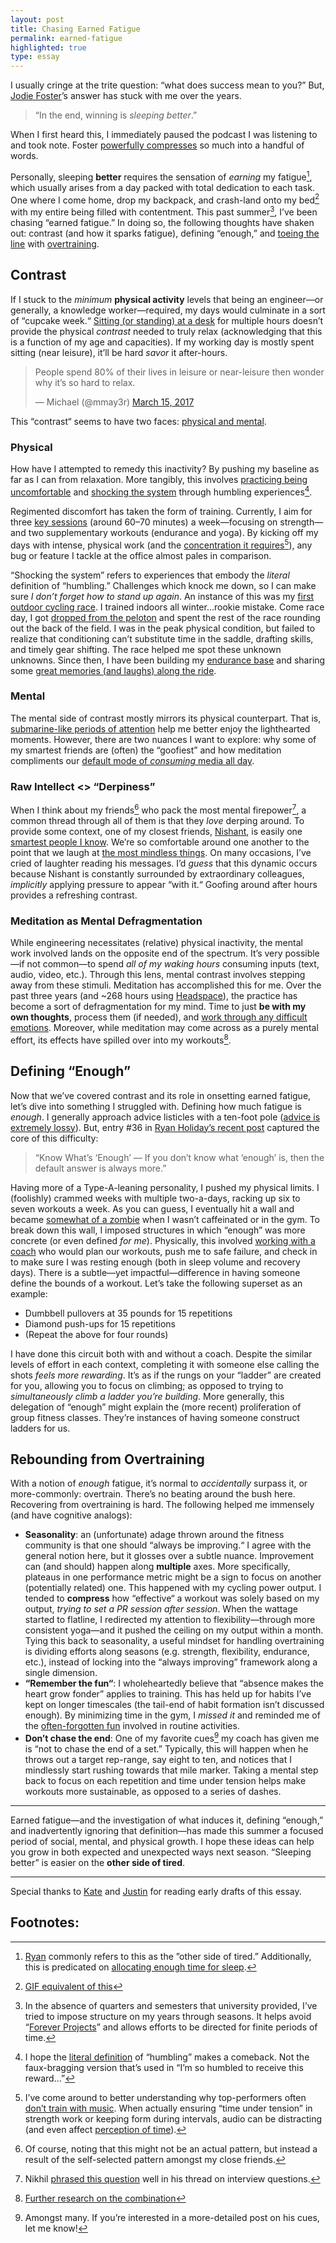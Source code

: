 ```yaml
---
layout: post
title: Chasing Earned Fatigue
permalink: earned-fatigue
highlighted: true
type: essay
---
```


I usually cringe at the trite question: “what does success mean to you?” But, [Jodie Foster](https://en.wikipedia.org/wiki/Jodie_Foster)’s answer has stuck with me over the years.

> “In the end, winning is _sleeping better_.”

When I first heard this, I immediately paused the podcast I was listening to and took note. Foster [powerfully compresses](http://www.eugenewei.com/blog/2017/5/11/jpeg-your-ideas) so much into a handful of words.

Personally, sleeping **better** requires the sensation of _earning_ my fatigue[^1], which usually arises from a day packed with total dedication to each task. One where I come home, drop my backpack, and crash-land onto my bed[^2] with my entire being filled with contentment. This past summer[^3], I’ve been chasing “earned fatigue.” In doing so, the following thoughts have shaken out: contrast (and how it sparks fatigue), defining “enough,” and [toeing the line](https://twitter.com/jasdev/status/888200077046624256) with [overtraining](/thoughts/2017-7-25).

## Contrast

If I stuck to the _minimum_ __physical activity__ levels that being an engineer—or generally, a knowledge worker—required, my days would culminate in a sort of “cupcake week.“ [Sitting (or standing) at a desk](https://twitter.com/jasdev/status/883062810137243649) for multiple hours doesn’t provide the physical _contrast_ needed to truly relax (acknowledging that this is a function of my age and capacities). If my working day is mostly spent sitting (near leisure), it’ll be hard _savor_ it after-hours.

<blockquote class="twitter-tweet" data-lang="en"><p lang="en" dir="ltr">People spend 80% of their lives in leisure or near-leisure then wonder why it’s so hard to relax.</p>&mdash; Michael (@mmay3r) <a href="https://twitter.com/mmay3r/status/841891545628479490">March 15, 2017</a></blockquote> <script async src="//platform.twitter.com/widgets.js" charset="utf-8"></script>

This “contrast“ seems to have two faces: [physical and mental](https://twitter.com/ZackShapiro/status/892379653058564097).

### Physical

How have I attempted to remedy this inactivity? By pushing my baseline as far as I can from relaxation. More tangibly, this involves [practicing being uncomfortable](http://nymag.com/scienceofus/2016/06/how-exercise-shapes-you-far-beyond-the-gym.html) and [shocking the system](/thoughts/2016-12-27) through humbling experiences[^4].

Regimented discomfort has taken the form of training. Currently, I aim for three [key sessions](https://furthermore.equinox.com/articles/2012/05/are-you-training-too-much) (around 60–70 minutes) a week—focusing on strength—and two supplementary workouts (endurance and yoga). By kicking off my days with intense, physical work (and the [concentration it requires](https://twitter.com/jewelia/status/888414514047180802)[^5]), any bug or feature I tackle at the office almost pales in comparison.

“Shocking the system” refers to experiences that embody the _literal_ definition of “humbling.” Challenges which knock me down, so I can make sure _I don’t forget how to stand up again_. An instance of this was my [first outdoor cycling race](https://www.instagram.com/p/BSGpGqegAwO). I trained indoors all winter…rookie mistake. Come race day, I got [dropped from the peloton](https://en.wikipedia.org/wiki/Glossary_of_cycling#D) and spent the rest of the race rounding out the back of the field. I was in the peak physical condition, but failed to realize that conditioning can’t substitute time in the saddle, drafting skills, and timely gear shifting. The race helped me spot these unknown unknowns. Since then, I have been building my [endurance base](https://www.instagram.com/p/BUVA4ZRgLDK) and sharing some [great memories (and laughs) along the ride](https://www.instagram.com/p/BVK_u8UBll5).

### Mental

The mental side of contrast mostly mirrors its physical counterpart. That is, [submarine-like periods of attention](https://twitter.com/sama/status/630869228137127936) help me better enjoy the lighthearted moments. However, there are two nuances I want to explore: why some of my smartest friends are (often) the “goofiest” and how meditation compliments our [default mode of _consuming_ media all day](http://nearthespeedoflight.com/article/2017_01_25_don___t_kill_time_2).

### <a name="derpiness">Raw Intellect <> “Derpiness”</a>

When I think about my friends[^6] who pack the most mental firepower[^7], a common thread through all of them is that they _love_ derping around. To provide some context, one of my closest friends, [Nishant](https://twitter.com/binroot), is easily one [smartest people I know](http://shukla.io). We’re so comfortable around one another to the point that we laugh at [the most mindless things](https://twitter.com/jasdev/status/843930159451426818). On many occasions, I’ve cried of laughter reading his messages. I’d _guess_ that this dynamic occurs because Nishant is constantly surrounded by extraordinary colleagues, _implicitly_ applying pressure to appear “with it.“ Goofing around after hours provides a refreshing contrast.

### Meditation as Mental Defragmentation

While engineering necessitates (relative) physical inactivity, the mental work involved lands on the opposite end of the spectrum. It’s very possible—if not common—to spend _all of my waking hours_ consuming inputs (text, audio, video, etc.). Through this lens, mental contrast involves stepping away from these stimuli. Meditation has accomplished this for me. Over the past three years (and ~268 hours using [Headspace](https://www.headspace.com)), the practice has become a sort of defragmentation for my mind. Time to just __be with my own thoughts__, process them (if needed), and [work through any difficult emotions](https://twitter.com/mmay3r/status/841431966536814592).   Moreover, while meditation may come across as a purely mental effort, its effects have spilled over into my workouts[^8].

## Defining “Enough”

Now that we’ve covered contrast and its role in onsetting earned fatigue, let’s dive into something I struggled with. Defining how much fatigue is _enough_. I generally approach advice listicles with a ten-foot pole ([advice is extremely lossy](https://twitter.com/sean_a_rose/status/758103984636764160)). But, entry #36 in [Ryan Holiday’s recent post](https://thoughtcatalog.com/ryan-holiday/2017/06/how-to-live-a-full-life-and-leave-nothing-on-the-table-by-30/) captured the core of this difficulty:

> “Know What’s ‘Enough’ — If you don’t know what ‘enough’ is, then the default answer is always more.”

Having more of a Type-A-leaning personality, I pushed my physical limits. I (foolishly) crammed weeks with multiple two-a-days, racking up six to seven workouts a week. As you can guess, I eventually hit a wall and became [somewhat of a zombie](https://twitter.com/jasdev/status/853790810172772352) when I wasn’t caffeinated or in the gym. To break down this wall, I imposed structures in which “enough” was more concrete (or even defined _for me_). Physically, this involved [working with a coach](https://twitter.com/jasdev/status/869938469153492999) who would plan our workouts, push me to safe failure, and check in to make sure I was resting enough (both in sleep volume and recovery days). There is a subtle—yet impactful—difference in having someone define the bounds of a workout. Let’s take the following superset as an example:

- Dumbbell pullovers at 35 pounds for 15 repetitions
- Diamond push-ups for 15 repetitions
- (Repeat the above for four rounds)

I have done this circuit both with and without a coach. Despite the similar levels of effort in each context, completing it with someone else calling the shots _feels more rewarding_. It’s as if the rungs on your “ladder” are created for you, allowing you to focus on climbing; as opposed to trying to _simultaneously climb a ladder you’re building_. More generally, this delegation of “enough” might explain the (more recent) proliferation of group fitness classes. They’re instances of having someone construct ladders for us.

## Rebounding from Overtraining

With a notion of _enough_ fatigue, it’s normal to _accidentally_ surpass it, or more-commonly: overtrain. There’s no beating around the bush here. Recovering from overtraining is hard. The following helped me immensely (and have cognitive analogs):

- __Seasonality__: an (unfortunate) adage thrown around the fitness community is that one should “always be improving.“ I agree with the general notion here, but it glosses over a subtle nuance. Improvement can (and should) happen along __multiple__ axes. More specifically, plateaus in one performance metric might be a sign to focus on another (potentially related) one. This happened with my cycling power output. I tended to __compress__ how “effective“ a workout was solely based on my output, _trying to set a PR session after session_. When the wattage started to flatline, I redirected my attention to flexibility—through more consistent yoga—and it pushed the ceiling on my output within a month. Tying this back to seasonality, a useful mindset for handling overtraining is dividing efforts along seasons (e.g. strength, flexibility, endurance, etc.), instead of locking into the “always improving” framework along a single dimension.
- __“Remember the fun“__: I wholeheartedly believe that “absence makes the heart grow fonder” applies to training. This has held up for habits I’ve kept on longer timescales (the tail-end of habit formation isn’t discussed enough). By minimizing time in the gym, I _missed it_ and reminded me of the [often-forgotten fun](/thoughts/2017-4-25) involved in routine activities.
- __Don’t chase the end__: One of my favorite cues[^9] my coach has given me is “not to chase the end of a set.” Typically, this will happen when he throws out a target rep-range, say eight to ten, and notices that I mindlessly start rushing towards that mile marker. Taking a mental step back to focus on each repetition and time under tension helps make workouts more sustainable, as opposed to a series of dashes.

---

Earned fatigue—and the investigation of what induces it, defining “enough,” and inadvertently ignoring that definition—has made this summer a focused period of social, mental, and physical growth. I hope these ideas can help you grow in both expected and unexpected ways next season. “Sleeping better” is easier on the __other side of tired__.

---

Special thanks to [Kate](https://twitter.com/katelikestoread) and [Justin](https://twitter.com/justinmduke) for reading early drafts of this essay.

## Footnotes:

[^1]: [Ryan](https://twitter.com/ryandawidjan) commonly refers to this as the ”other side of tired.” Additionally, this is predicated on [allocating enough time for sleep](https://github.com/Jasdev/thoughts/blame/181dbeacaf083497ad10f080247a2e5b9b4af401/daily-list.md#L8).

[^2]: [GIF equivalent of this](https://twitter.com/cgallello/status/841401466124349441)

[^3]: In the absence of quarters and semesters that university provided, I’ve tried to impose structure on my years through seasons. It helps avoid “[Forever Projects](https://dianaberlin.com/posts/no-more-forever-projects)” and allows efforts to be directed for finite periods of time.

[^4]: I hope the [literal definition](http://www.dictionary.com/browse/humbling) of “humbling” makes a comeback. Not the faux-bragging version that’s used in “I’m so humbled to receive this reward…”

[^5]: I’ve come around to better understanding why top-performers often [don’t train with music](https://twitter.com/jasdev/status/779000205815480321). When actually ensuring “time under tension” in strength work or keeping form during intervals, audio can be distracting (and even affect [perception of time](https://twitter.com/jxxf/status/817405605963038720)).

[^6]: Of course, noting that this might not be an actual pattern, but instead a result of the self-selected pattern amongst my close friends.

[^7]: Nikhil [phrased this question](https://twitter.com/nikillinit/status/820697243753840641) well in his thread on interview questions.

[^8]: [Further research on the combination](http://www.nature.com/tp/journal/v6/n2/full/tp2015225a.html)

[^9]: Amongst many. If you’re interested in a more-detailed post on his cues, let me know!
